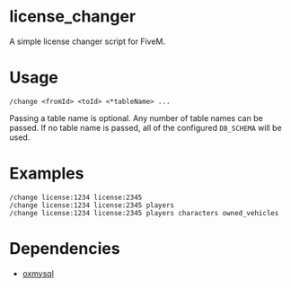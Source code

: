 # license_changer
A simple license changer script for FiveM.

# Usage
`/change <fromId> <toId> <*tableName> ...`

Passing a table name is optional.
Any number of table names can be passed.
If no table name is passed, all of the configured `DB_SCHEMA` will be used.

# Examples
`/change license:1234 license:2345`  
`/change license:1234 license:2345 players`  
`/change license:1234 license:2345 players characters owned_vehicles`  

# Dependencies
- [oxmysql](https://github.com/overextended/oxmysql)